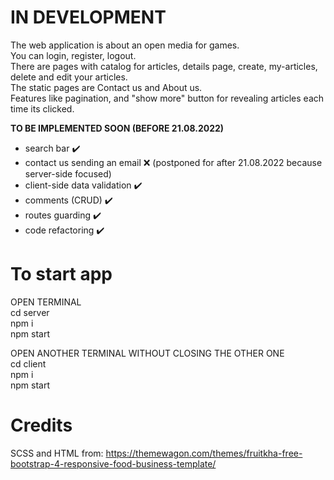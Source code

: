 # IN DEVELOPMENT
<p>
The web application is about an open media for games. <br />
You can login, register, logout. <br />
There are pages with catalog for articles, details page, create, my-articles, delete and edit your articles. <br />
The static pages are Contact us and About us. <br />
Features like pagination, and "show more" button for revealing articles each time its clicked. <br />

<b>TO BE IMPLEMENTED SOON (BEFORE 21.08.2022)</b>
- search bar ✔️
- contact us sending an email ❌ (postponed for after 21.08.2022 because server-side focused)
- client-side data validation ✔️
- comments (CRUD) ✔️
- routes guarding ✔️
- code refactoring ✔️
</p>

# To start app

OPEN TERMINAL <br />
    cd server <br />
    npm i <br />
    npm start <br />

OPEN ANOTHER TERMINAL WITHOUT CLOSING THE OTHER ONE <br />
    cd client <br />
    npm i <br />
    npm start <br />

# Credits
SCSS and HTML from: https://themewagon.com/themes/fruitkha-free-bootstrap-4-responsive-food-business-template/